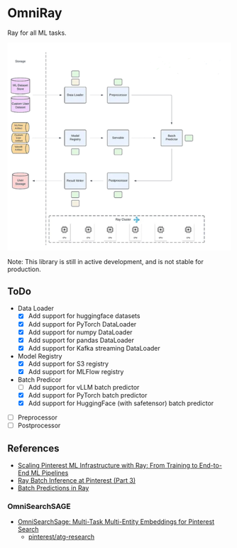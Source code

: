 # OmniRay

Ray for all ML tasks.

![OmniRay Architecture](./assets/imgs/architecture.png)

Note: This library is still in active development, and is not stable for production.

## ToDo

- Data Loader
    - [x] Add support for huggingface datasets
    - [x] Add support for PyTorch DataLoader
    - [x] Add support for numpy DataLoader
    - [x] Add support for pandas DataLoader
    - [x] Add support for Kafka streaming DataLoader
- Model Registry
    - [x] Add support for S3 registry
    - [x] Add support for MLFlow registry
- Batch Predicor
    - [ ] Add support for vLLM batch predictor
    - [x] Add support for PyTorch batch predictor
    - [x] Add support for HuggingFace (with safetensor) batch predictor
- [ ] Preprocessor
- [ ] Postprocessor

## References

- [Scaling Pinterest ML Infrastructure with Ray: From Training to End-to-End ML Pipelines](https://medium.com/pinterest-engineering/scaling-pinterest-ml-infrastructure-with-ray-from-training-to-end-to-end-ml-pipelines-4038b9e837a0)
- [Ray Batch Inference at Pinterest (Part 3)](https://medium.com/pinterest-engineering/ray-batch-inference-at-pinterest-part-3-4faeb652e385)
- [Batch Predictions in Ray](https://docs.ray.io/en/latest/ray-core/examples/batch_prediction.html)

### OmniSearchSAGE

- [OmniSearchSage: Multi-Task Multi-Entity Embeddings for Pinterest Search](https://arxiv.org/abs/2404.16260)
    - [pinterest/atg-research](https://github.com/pinterest/atg-research)
